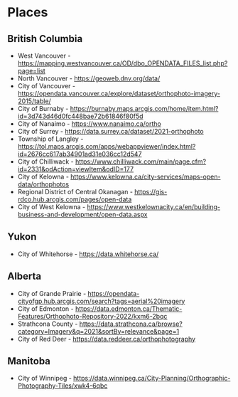 # Places

## British Columbia
- West Vancouver - https://mapping.westvancouver.ca/OD/dbo_OPENDATA_FILES_list.php?page=list
- North Vancouver - https://geoweb.dnv.org/data/
- City of Vancouver - https://opendata.vancouver.ca/explore/dataset/orthophoto-imagery-2015/table/
- City of Burnaby - https://burnaby.maps.arcgis.com/home/item.html?id=3d743d46d0fc448bae72b61846f80f5d
- City of Nanaimo - https://www.nanaimo.ca/ortho
- City of Surrey - https://data.surrey.ca/dataset/2021-orthophoto
- Township of Langley - https://tol.maps.arcgis.com/apps/webappviewer/index.html?id=2676cc617ab34901ad31e036cc12d547
- City of Chilliwack - https://www.chilliwack.com/main/page.cfm?id=2331&odAction=viewItem&odID=177
- City of Kelowna - https://www.kelowna.ca/city-services/maps-open-data/orthophotos
- Regional District of Central Okanagan - https://gis-rdco.hub.arcgis.com/pages/open-data
- City of West Kelowna - https://www.westkelownacity.ca/en/building-business-and-development/open-data.aspx

## Yukon
- City of Whitehorse - https://data.whitehorse.ca/

## Alberta
- City of Grande Prairie - https://opendata-cityofgp.hub.arcgis.com/search?tags=aerial%20imagery
- City of Edmonton - https://data.edmonton.ca/Thematic-Features/Orthophoto-Repository-2022/kxm6-2bqc
- Strathcona County - https://data.strathcona.ca/browse?category=Imagery&q=2021&sortBy=relevance&page=1
- City of Red Deer - https://data.reddeer.ca/orthophotography

## Manitoba
- City of Winnipeg - https://data.winnipeg.ca/City-Planning/Orthographic-Photography-Tiles/xwk4-6qbc
